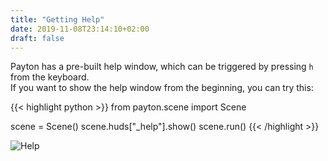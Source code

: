 ```yaml
---
title: "Getting Help"
date: 2019-11-08T23:14:10+02:00
draft: false
---
```

Payton has a pre-built help window, which can be triggered by pressing `h` from the keyboard.  
If you want to show the help window from the beginning, you can try this:

{{< highlight python >}}
from payton.scene import Scene

scene = Scene()
scene.huds["_help"].show()
scene.run()
{{< /highlight >}}

![Help](/help.png)
